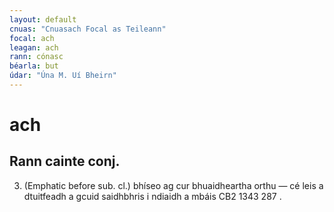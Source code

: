 ```yaml
---
layout: default
cnuas: "Cnuasach Focal as Teileann"
focal: ach
leagan: ach
rann: cónasc 
béarla: but
údar: "Úna M. Uí Bheirn"
---
```


# ach

## Rann cainte conj. 

3. (Emphatic before sub. cl.) bhíseo ag cur bhuaidheartha
orthu — cé leis a dtuitfeadh a gcuid saidhbhris i ndiaidh a
mbáis CB2 1343 287 .
